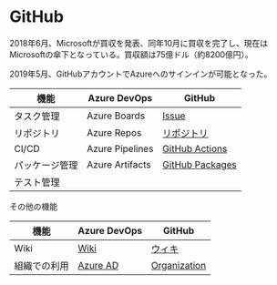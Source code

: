 # GitHub

2018年6月、Microsoftが買収を発表、同年10月に買収を完了し、現在はMicrosoftの傘下となっている。買収額は75億ドル（約8200億円）。

2019年5月、GitHubアカウントでAzureへのサインインが可能となった。


|機能|Azure DevOps|GitHub
|-|-|-|
|タスク管理|Azure Boards|[Issue](https://docs.github.com/ja/issues)|
|リポジトリ|Azure Repos|[リポジトリ](https://docs.github.com/ja/github/getting-started-with-github/quickstart/create-a-repo)|
|CI/CD|Azure Pipelines|[GitHub Actions](https://docs.github.com/ja/actions)|
|パッケージ管理|Azure Artifacts|[GitHub Packages](https://docs.github.com/ja/packages/learn-github-packages/introduction-to-github-packages)|
|テスト管理||


その他の機能

|機能|Azure DevOps|GitHub|
|-|-|-|
|Wiki|[Wiki](https://docs.microsoft.com/ja-jp/azure/devops/project/wiki/wiki-create-repo?view=azure-devops&tabs=browser)|[ウィキ](https://docs.github.com/ja/communities/documenting-your-project-with-wikis/about-wikis)|
|組織での利用|[Azure AD](https://docs.microsoft.com/ja-jp/azure/devops/organizations/accounts/access-with-azure-ad?view=azure-devops)|[Organization](https://docs.github.com/ja/organizations/collaborating-with-groups-in-organizations/about-organizations)|
